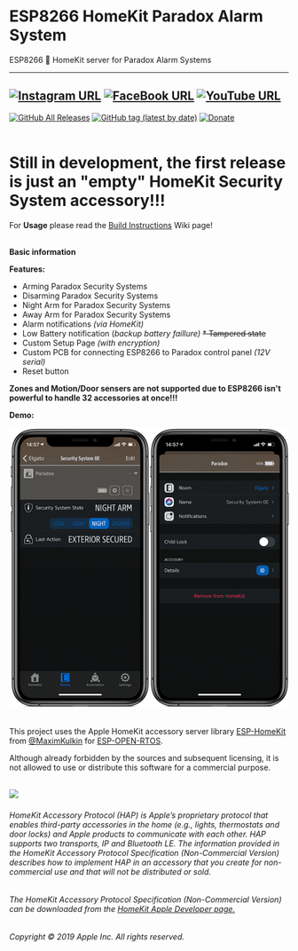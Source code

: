 # ESP8266 HomeKit Paradox Alarm System
ESP8266  HomeKit server for Paradox Alarm Systems


------
[![Instagram URL](https://img.shields.io/twitter/url/https/www.instagram.com/homekidd?label=Follow&logo=instagram&style=social)](https://www.instagram.com/homekidd) [![FaceBook URL](https://img.shields.io/twitter/url/https/www.facebook.com/HomeKiid?label=Like&logo=facebook&style=social)](https://www.facebook.com/HomeKiid) [![YouTube URL](https://img.shields.io/twitter/url/https/www.youtube.com/channel/UCkqC_6j1uyYVv7SO3jPe7KA?label=Follow&logo=youtube&style=social)](https://www.youtube.com/channel/UCkqC_6j1uyYVv7SO3jPe7KA)
------

[![GitHub All Releases](https://img.shields.io/github/downloads/HomeKidd/ESP8266-HomeKit-Paradox-Alarm-System/total?color=green)](https://github.com/HomeKidd/ESP8266-HomeKit-Paradox-Alarm-System/releases) 
[![GitHub tag (latest by date)](https://img.shields.io/github/v/tag/HomeKidd/ESP8266-HomeKit-Paradox-Alarm-System?color=yellow&label=Latest%20Release)](https://github.com/HomeKidd/ESP8266-HomeKit-Paradox-Alarm-System/releases) 
[![Donate](https://img.shields.io/badge/Donate-PayPal-blue.svg)](https://www.paypal.com/cgi-bin/webscr?cmd=_s-xclick&hosted_button_id=CEYEK69ZYG69S&source=url)
<br/>
<br/>

# Still in development, the first release is just an "empty" HomeKit Security System accessory!!!

For **Usage** please read the [Build Instructions](https://github.com/HomeKidd/ESP8266-HomeKit-Paradox-Alarm-System/wiki/Build-Instructions) Wiki page!<br/><br/>

**Basic information**

**Features:**
* Arming Paradox Security Systems
* Disarming Paradox Security Systems
* Night Arm for Paradox Security Systems
* Away Arm for Paradox Security Systems
* Alarm notifications _(via HomeKit)_
* Low Battery notification (_backup battery faillure)_
~~* Tampered state~~
* Custom Setup Page _(with encryption)_
* Custom PCB for connecting ESP8266 to Paradox control panel _(12V serial)_
* Reset button

**Zones and Motion/Door sensers are not supported due to ESP8266 isn't powerful to handle 32 accessories at once!!!**


**Demo:**

<img src="https://github.com/HomeKidd/ESP8266-HomeKit-Paradox-Alarm-System/raw/master/images/paradox_demo.PNG" width="650"/> </br>
</br>


This project uses the Apple HomeKit accessory server library [ESP-HomeKit](https://github.com/maximkulkin/esp-homekit) from [@MaximKulkin](https://github.com/maximkulkin) for [ESP-OPEN-RTOS](https://github.com/SuperHouse/esp-open-rtos).<br/>

Although already forbidden by the sources and subsequent licensing, it is not allowed to use or distribute this software for a commercial purpose.<br/><br/>

<img src="https://freepngimg.com/thumb/apple_logo/25366-7-apple-logo-file.png" width="20"/> 

###### HomeKit Accessory Protocol (HAP) is Apple’s proprietary protocol that enables third-party accessories in the home (e.g., lights, thermostats and door locks) and Apple products to communicate with each other. HAP supports two transports, IP and Bluetooth LE. The information provided in the HomeKit Accessory Protocol Specification (Non-Commercial Version) describes how to implement HAP in an accessory that you create for non-commercial use and that will not be distributed or sold.

###### The HomeKit Accessory Protocol Specification (Non-Commercial Version) can be downloaded from the [HomeKit Apple Developer page.](https://developer.apple.com/homekit/)

###### Copyright © 2019 Apple Inc. All rights reserved.
